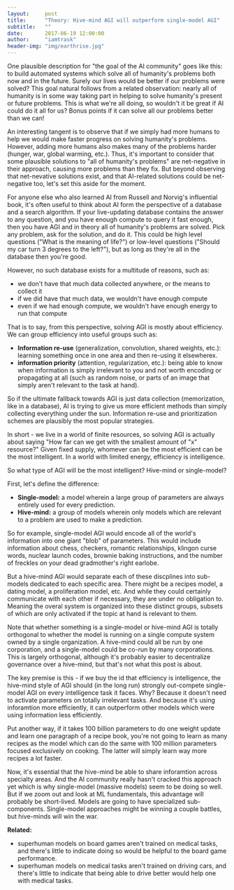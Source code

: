 ```yaml
---
layout:     post
title:      "Theory: Hive-mind AGI will outperform single-model AGI"
subtitle:   ""
date:       2017-06-19 12:00:00
author:     "iamtrask"
header-img: "img/earthrise.jpg"
---
```


<p>One plausible description for "the goal of the AI community" goes like this: to build automated systems which solve all of humanity's problems both now and in the future. Surely our lives would be better if our problems were solved? This goal natural follows from a related observation: nearly all of humanity is in some way taking part in helping to solve humanity's present or future problems. This is what we're all doing, so wouldn't it be great if AI could do it all for us? Bonus points if it can solve all our problems better than we can!</p>

<p>An interesting tangent is to observe that if we simply had more humans to help we would make faster progress on solving humanity's problems. However, adding more humans also makes many of the problems harder (hunger, war, global warming, etc.). Thus, it's important to consider that some plausible solutions to "all of humanity's problems" are net-negative in their approach, causing more problems than they fix. But beyond observing that net-nevative solutions exist, and that AI-related solutions could be net-negative too, let's set this aside for the moment.</p>

<p>For anyone else who also learned AI from Russell and Norvig's influential book, it's often useful to think about AI form the perspective of a database and a search algorithm. If your live-updating database contains the answer to any question, and you have enough compute to query it fast enough, then you have AGI and in theory all of humanity's problems are solved. Pick any problem, ask for the solution, and do it. This could be high level questions ("What is the meaning of life?") or low-level questions ("Should my car turn 3 degrees to the left?"), but as long as they're all in the database then you're good.</p>

<p>However, no such database exists for a multitude of reasons, such as:</p>

<ul>
  <li>we don't have that much data collected anywhere, or the means to collect it</li>
  <li>if we did have that much data, we wouldn't have enough compute</li>
  <li>even if we had enough compute, we wouldn't have enough energy to run that compute</li>
</ul>

<p>That is to say, from this perspective, solving AGI is mostly about efficiency. We can group efficiency into useful groups such as:</p>


<ul>
  <li><b>Information re-use</b> (generalization, convolution, shared weights, etc.): learning something once in one area and then re-using it elsewherex.</li>
  <li><b>information priority</b> (attention, regularization, etc.): being able to know when information is simply irrelevant to you and not worth encoding or propagating at all (such as random noise, or parts of an image that simply aren't relevant to the task at hand).</li>
</ul>


<p>So if the ultimate fallback towards AGI is just data collection (memorization, like in a database), AI is trying to give us more efficient methods than simply collecting everything under the sun. Information re-use and prioritization schemes are plausibly the most popular strategies.</p>

<p>In short - we live in a world of finite resources, so solving AGI is actually about saying "How far can we get with the smallest amount of "x" resource?" Given fixed supply, whomever can be the most efficient can be the most intelligent. In a world with limited energy, efficiency is intelligence.</p>

<p>So what type of AGI will be the most intelligent? Hive-mind or single-model?</p>

<p>First, let's define the difference:</p>


<ul>
  <li><b>Single-model:</b> a model wherein a large group of parameters are always entirely used for every prediction.</li>
  <li><b>Hive-mind:</b> a group of models wherein only models which are relevant to a problem are used to make a prediction.</li>
</ul>

<p>So for example, single-model AGI would encode all of the world's information into one giant "blob" of parameters. This would include information about chess, checkers, romantic relationships, klingon curse words, nuclear launch codes, brownie baking instructions, and the number of freckles on your dead gradmother's right earlobe.</p>

<p>But a hive-mind AGI would separate each of these discplines into sub-models dedicated to each specific area. There might be a recipes model, a dating model, a proliferation model, etc. And while they could certainly communicate with each other if necessary, they are under no obligation to. Meaning the overal system is organized into these distinct groups, subsets of which are only activated if the topic at hand is relevant to them.</p>

<p>Note that whether something is a single-model or hive-mind AGI is totally orthogonal to whether the model is running on a single compute system owned by a single organization. A hive-mind could all be run by one corporation, and a single-model could be co-run by many corporations. This is largely orthogonal, although it's probably easier to decentralize governance over a hive-mind, but that's not what this post is about.</p>

<p>The key premise is this - if we buy the id that efficiency is intelligence, the hive-mind style of AGI should (in the long run) strongly out-compete single-model AGI on every intelligence task it faces. Why? Because it doesn't need to activate parameters on totally irrelevant tasks. And because it's using inforamtion more efficiently, it can outperform other models which were using information less efficiently.</p>

<p>Put another way, if it takes 100 billion parameters to do one weight update and learn one paragraph of a recipe book, you're not going to learn as many recipes as the model which can do the same with 100 million parameters focused exclusively on cooking. The latter will simply learn way more recipes a lot faster.</p>

<p>Now, it's essential that the hive-mind be able to share inforamtion across specialty areas. And the AI community really hasn't cracked this approach yet which is why single-model (massive models) seem to be doing so well. But if we zoom out and look at ML fundamentals, this advantage will probably be short-lived. Models are going to have specialized sub-components. Single-model approaches might be winning a couple battles, but hive-minds will win the war.</p>

<b>Related: </b>

<ul>
  <li>superhuman models on board games aren't trained on medical tasks, and there's little to indicate doing so would be helpful to the board game performance.</li>
  <li>superhuman models on medical tasks aren't trained on driving cars, and there's little to indicate that being able to drive better would help one with medical tasks.</li>
</ul>








